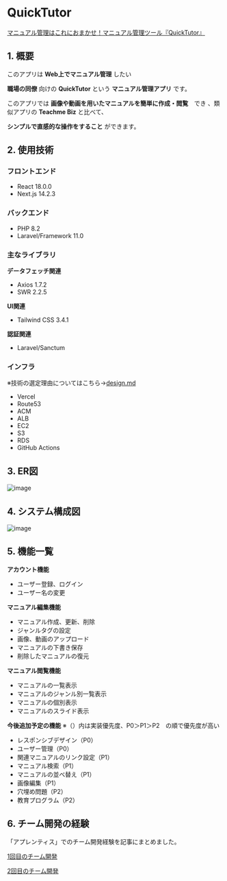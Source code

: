 # QuickTutor
[マニュアル管理はこれにおまかせ！マニュアル管理ツール『QuickTutor』](https://quicktutor.work)

## 1. 概要
このアプリは **Web上でマニュアル管理** したい

**職場の同僚** 向けの **QuickTutor** という **マニュアル管理アプリ** です。

このアプリでは **画像や動画を用いたマニュアルを簡単に作成・閲覧**　でき 、類似アプリの **Teachme Biz** と比べて、

**シンプルで直感的な操作をすること** ができます。

## 2. 使用技術
### フロントエンド
* React 18.0.0
* Next.js 14.2.3

### バックエンド
* PHP 8.2
* Laravel/Framework 11.0

### 主なライブラリ
**データフェッチ関連**
* Axios 1.7.2
* SWR 2.2.5

**UI関連**
* Tailwind CSS 3.4.1

**認証関連**
* Laravel/Sanctum

### インフラ
※技術の選定理由についてはこちら→[design.md](https://github.com/itoh28/QuickTutor/blob/main/documents/design.md#%E4%BD%BF%E7%94%A8%E3%82%B5%E3%83%BC%E3%83%93%E3%82%B9%E3%81%A8%E9%81%B8%E5%AE%9A%E7%90%86%E7%94%B1)
* Vercel
* Route53
* ACM
* ALB
* EC2
* S3
* RDS
* GitHub Actions

## 3. ER図
![image](https://github.com/itoh28/QuickTutor/assets/150091562/c3c84692-edc3-447b-a3e9-04776199a55c)

## 4. システム構成図
![image](https://github.com/itoh28/QuickTutor/assets/150091562/9927cc04-04be-425e-a9f7-64ca1e969d2b)

## 5. 機能一覧
**アカウント機能**
* ユーザー登録、ログイン
* ユーザー名の変更

**マニュアル編集機能**
* マニュアル作成、更新、削除
* ジャンルタグの設定
* 画像、動画のアップロード
* マニュアルの下書き保存
* 削除したマニュアルの復元

**マニュアル閲覧機能**
* マニュアルの一覧表示
* マニュアルのジャンル別一覧表示
* マニュアルの個別表示
* マニュアルのスライド表示

**今後追加予定の機能**
※（）内は実装優先度、P0＞P1＞P2　の順で優先度が高い
* レスポンシブデザイン（P0）
* ユーザー管理（P0）
* 関連マニュアルのリンク設定（P1）
* マニュアル検索（P1）
* マニュアルの並べ替え（P1）
* 画像編集（P1）
* 穴埋め問題（P2）
* 教育プログラム（P2）

## 6. チーム開発の経験
「アプレンティス」でのチーム開発経験を記事にまとめました。

[1回目のチーム開発](https://qiita.com/itoh28/items/777faedf64e0cea1523a)

[2回目のチーム開発](https://qiita.com/itoh28/items/78c562b92e90565f50ca)
